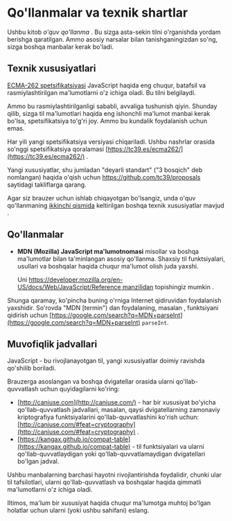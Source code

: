 # Qo'llanmalar va texnik shartlar

Ushbu kitob _o'quv qo'llanma_ . Bu sizga asta-sekin tilni o'rganishda yordam berishga qaratilgan. Ammo asosiy narsalar bilan tanishganingizdan so'ng, sizga boshqa manbalar kerak bo'ladi.

## Texnik xususiyatlari

[ECMA-262 spetsifikatsiyasi](https://www.ecma-international.org/publications/standards/Ecma-262.htm) JavaScript haqida eng chuqur, batafsil va rasmiylashtirilgan ma'lumotlarni o'z ichiga oladi. Bu tilni belgilaydi.

Ammo bu rasmiylashtirilganligi sababli, avvaliga tushunish qiyin. Shunday qilib, sizga til ma'lumotlari haqida eng ishonchli ma'lumot manbai kerak bo'lsa, spetsifikatsiya to'g'ri joy. Ammo bu kundalik foydalanish uchun emas.

Har yili yangi spetsifikatsiya versiyasi chiqariladi. Ushbu nashrlar orasida so'nggi spetsifikatsiya qoralamasi [https://tc39.es/ecma262/](https://tc39.es/ecma262/) .

Yangi xususiyatlar, shu jumladan "deyarli standart" ("3 bosqich" deb nomlangan) haqida o'qish uchun https://github.com/tc39/proposals saytidagi takliflarga qarang.

Agar siz brauzer uchun ishlab chiqayotgan bo'lsangiz, unda o'quv qo'llanmaning [ikkinchi qismida](https://javascript.info/browser-environment) keltirilgan boshqa texnik xususiyatlar mavjud .

## Qo'llanmalar

-   **MDN (Mozilla) JavaScript ma'lumotnomasi** misollar va boshqa ma'lumotlar bilan ta'minlangan asosiy qo'llanma. Shaxsiy til funktsiyalari, usullari va boshqalar haqida chuqur ma'lumot olish juda yaxshi.
    
    Uni [https://developer.mozilla.org/en-US/docs/Web/JavaScript/Reference manzilidan](https://developer.mozilla.org/en-US/docs/Web/JavaScript/Reference) topishingiz mumkin .
    

Shunga qaramay, ko'pincha buning o'rniga Internet qidiruvidan foydalanish yaxshidir. So'rovda "MDN [termin") dan foydalaning, masalan , funktsiyani qidirish uchun [https://google.com/search?q=MDN+parseInt](https://google.com/search?q=MDN+parseInt)
`parseInt`.

## Muvofiqlik jadvallari

JavaScript - bu rivojlanayotgan til, yangi xususiyatlar doimiy ravishda qo'shilib boriladi.

Brauzerga asoslangan va boshqa dvigatellar orasida ularni qo'llab-quvvatlash uchun quyidagilarni ko'ring:

-   [http://caniuse.com](http://caniuse.com/) - har bir xususiyat bo'yicha qo'llab-quvvatlash jadvallari, masalan, qaysi dvigatellarning zamonaviy kriptografiya funktsiyalarini qo'llab-quvvatlashini ko'rish uchun: [http://caniuse.com/#feat=cryptography](http://caniuse.com/#feat=cryptography) .
-   [https://kangax.github.io/compat-table](https://kangax.github.io/compat-table) - til funktsiyalari va ularni qo'llab-quvvatlaydigan yoki qo'llab-quvvatlamaydigan dvigatellari bo'lgan jadval.

Ushbu manbalarning barchasi hayotni rivojlantirishda foydalidir, chunki ular til tafsilotlari, ularni qo'llab-quvvatlash va boshqalar haqida qimmatli ma'lumotlarni o'z ichiga oladi.

Iltimos, ma'lum bir xususiyat haqida chuqur ma'lumotga muhtoj bo'lgan holatlar uchun ularni (yoki ushbu sahifani) eslang.
